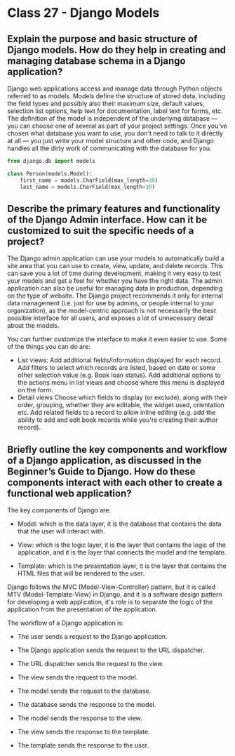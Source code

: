 # Class 27 - Django Models

## Explain the purpose and basic structure of Django models. How do they help in creating and managing database schema in a Django application?

Django web applications access and manage data through Python objects referred to as models. Models define the structure of stored data, including the field types and possibly also their maximum size, default values, selection list options, help text for documentation, label text for forms, etc. The definition of the model is independent of the underlying database — you can choose one of several as part of your project settings. Once you've chosen what database you want to use, you don't need to talk to it directly at all — you just write your model structure and other code, and Django handles all the dirty work of communicating with the database for you.

```python
from django.db import models

class Person(models.Model):
    first_name = models.CharField(max_length=30)
    last_name = models.CharField(max_length=30)

```

## Describe the primary features and functionality of the Django Admin interface. How can it be customized to suit the specific needs of a project?

The Django admin application can use your models to automatically build a site area that you can use to create, view, update, and delete records. This can save you a lot of time during development, making it very easy to test your models and get a feel for whether you have the right data. The admin application can also be useful for managing data in production, depending on the type of website. The Django project recommends it only for internal data management (i.e. just for use by admins, or people internal to your organization), as the model-centric approach is not necessarily the best possible interface for all users, and exposes a lot of unnecessary detail about the models.

You can further customize the interface to make it even easier to use. Some of the things you can do are:

- List views:
    Add additional fields/information displayed for each record.
    Add filters to select which records are listed, based on date or some other selection value (e.g. Book loan status).
    Add additional options to the actions menu in list views and choose where this menu is displayed on the form.
- Detail views
    Choose which fields to display (or exclude), along with their order, grouping, whether they are editable, the widget used, orientation etc.
    Add related fields to a record to allow inline editing (e.g. add the ability to add and edit book records while you're creating their author record).

## Briefly outline the key components and workflow of a Django application, as discussed in the Beginner’s Guide to Django. How do these components interact with each other to create a functional web application?

The key components of Django are:

- Model: which is the data layer, it is the database that contains the data that the user will interact with.

- View: which is the logic layer, it is the layer that contains the logic of the application, and it is the layer that connects the model and the template.

- Template: which is the presentation layer, it is the layer that contains the HTML files that will be rendered to the user.

Django follows the MVC (Model-View-Controller) pattern, but it is called MTV (Model-Template-View) in Django, and it is a software design pattern for developing a web application, it's role is to separate the logic of the application from the presentation of the application.

The workflow of a Django application is:

- The user sends a request to the Django application.

- The Django application sends the request to the URL dispatcher.

- The URL dispatcher sends the request to the view.

- The view sends the request to the model.

- The model sends the request to the database.  

- The database sends the response to the model.

- The model sends the response to the view.

- The view sends the response to the template.

- The template sends the response to the user.
